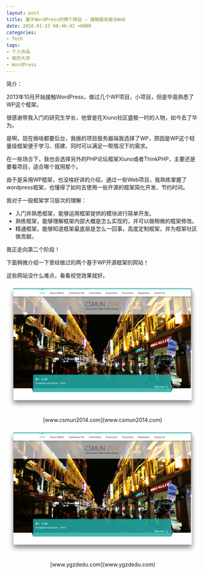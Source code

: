 ```yaml
---
layout: post
title: 基于WordPress的两个网站 – 接触服务器与Web
date: 2016-01-23 00:46:42 +0800
categories:
- Tech
tags:
- 个人作品
- 我的大学
- WordPress
---
```


简介：

2013年10月开始接触WordPress，做过几个WP项目，小项目，但是毕竟熟悉了WP这个框架。

很感谢带我入门的研究生学长，他曾是在Xiuno社区盛极一时的人物，如今去了华为。

是啊，现在做啥都要后台，我做的项目服务器端我选择了WP，原因是WP这个轻量级框架便于学习、搭建、同时可以满足一帮情况下的需求。

在一些场合下，我也会选择另外的PHP论坛框架Xiuno或者ThinkPHP，主要还是要看项目，适合哪个就用那个。

 

由于是采用WP框架，也没啥好讲的介绍，通过一些Web项目，我熟练掌握了wordpress框架，也懂得了如何去使用一些开源的框架简化开发、节约时间。

我对于一般框架学习层次的理解：

* 入门并熟悉框架，能够运用框架提供的模块进行简单开发。
* 熟练框架，能够理解框架内部大概是怎么实现的，并可以做稍微的框架修改。
* 精通框架，能够知道框架最底层是怎么一回事，高度定制框架，并为框架社区做贡献。

<!-- more -->

我正走向第二个阶段！

 

下面稍微介绍一下曾经做过的两个基于WP开源框架的网站！

这些网站没什么难点，看看视觉效果就好。



![image](/uploads/wordpress-first-look/wordpress-first-look-1.png)


<center>[www.csmun2014.com](www.csmun2014.com)</center>


![image](/uploads/wordpress-first-look/wordpress-first-look-1.png)
 


 

<center>[www.ygzdedu.com](www.ygzdedu.com)</center>